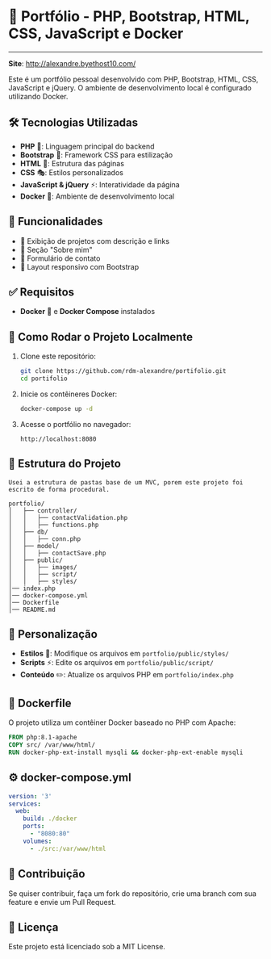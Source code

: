 # 🚀 Portfólio - PHP, Bootstrap, HTML, CSS, JavaScript e Docker
---
**Site**: http://alexandre.byethost10.com/

Este é um portfólio pessoal desenvolvido com PHP, Bootstrap, HTML, CSS, JavaScript e jQuery. O ambiente de desenvolvimento local é configurado utilizando Docker.

## 🛠 Tecnologias Utilizadas

- **PHP** 🐘: Linguagem principal do backend
- **Bootstrap** 🎨: Framework CSS para estilização
- **HTML** 📄: Estrutura das páginas
- **CSS** 🎭: Estilos personalizados
- **JavaScript & jQuery** ⚡: Interatividade da página
- **Docker** 🐳: Ambiente de desenvolvimento local

## 🌟 Funcionalidades

- 📌 Exibição de projetos com descrição e links
- 📝 Seção "Sobre mim"
- 📧 Formulário de contato
- 📱 Layout responsivo com Bootstrap

## ✅ Requisitos

- **Docker** 🐳 e **Docker Compose** instalados

## 🚀 Como Rodar o Projeto Localmente

1. Clone este repositório:
   ```sh
   git clone https://github.com/rdm-alexandre/portifolio.git
   cd portifolio
   ```

2. Inicie os contêineres Docker:
   ```sh
   docker-compose up -d
   ```

3. Acesse o portfólio no navegador:
   ```
   http://localhost:8080
   ```

## 📁 Estrutura do Projeto
`Usei a estrutura de pastas base de um MVC, porem este projeto foi escrito de forma procedural.`
```
portfolio/
│   ├── controller/
│   │   ├── contactValidation.php
│   │   ├── functions.php
│   ├── db/
│   │   ├── conn.php
│   ├── model/
│   │   ├── contactSave.php
│   ├── public/
│   │   ├── images/
│   │   ├── script/
│   │   ├── styles/
│── index.php
│── docker-compose.yml
│── Dockerfile
│── README.md
```

## 🎨 Personalização

- **Estilos** 🎨: Modifique os arquivos em `portfolio/public/styles/`
- **Scripts** ⚡: Edite os arquivos em `portfolio/public/script/`
- **Conteúdo** ✏️: Atualize os arquivos PHP em `portfolio/index.php`

## 🐳 Dockerfile

O projeto utiliza um contêiner Docker baseado no PHP com Apache:
```Dockerfile
FROM php:8.1-apache
COPY src/ /var/www/html/
RUN docker-php-ext-install mysqli && docker-php-ext-enable mysqli
```

## ⚙️ docker-compose.yml

```yml
version: '3'
services:
  web:
    build: ./docker
    ports:
      - "8080:80"
    volumes:
      - ./src:/var/www/html
```

## 🤝 Contribuição

Se quiser contribuir, faça um fork do repositório, crie uma branch com sua feature e envie um Pull Request.

## 📜 Licença

Este projeto está licenciado sob a MIT License.

